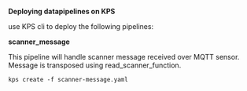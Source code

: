 **Deploying datapipelines on KPS**

use KPS cli to deploy the following pipelines:

**scanner_message**

This pipeline will handle scanner message received over MQTT sensor. Message is transposed using read_scanner_function.

`kps create -f scanner-message.yaml`

